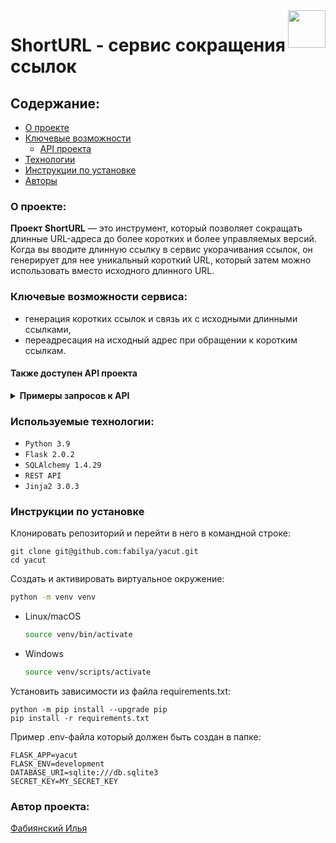 <img src="https://github.com/fabilya/yacut/blob/master/yacut/static/img/logo.png?raw=true" align="right" height="60" />

# ShortURL - cервис сокращения ссылок

## Содержание:
- [О проекте](#о-проекте)
- [Ключевые возможности](#ключевые-возможности-сервиса)
  - [API проекта](#также-доступен-api-проекта)
- [Технологии](#используемые-технологии)
- [Инструкции по установке](#инструкции-по-установке)
- [Авторы](#автор-проекта)

### О проекте:

<b>Проект ShortURL</b> — это инструмент, который позволяет сокращать длинные URL-адреса до более коротких и более управляемых версий. Когда вы вводите длинную ссылку в сервис укорачивания ссылок, он генерирует для нее уникальный короткий URL, который затем можно использовать вместо исходного длинного URL.

### Ключевые возможности сервиса:

- генерация коротких ссылок и связь их с исходными длинными ссылками,
- переадресация на исходный адрес при обращении к коротким ссылкам.

#### Также доступен API проекта

<details><summary><b>Примеры запросов к API</b></summary>

- Генерация короткой ссылки: 
    ```SQL
  POST /api/id/
    {
      'url': 'string',
      'custom_id': 'string'
    }
    ```

- Получение оригинальной ссылки по указанному короткому идентификатору:
    ```SQL
    GET /api/id/{short_id}/
    ```
</details>


### Используемые технологии:

- `Python 3.9`
- `Flask 2.0.2`
- `SQLAlchemy 1.4.29`
- `REST API`
- `Jinja2 3.0.3`



### Инструкции по установке

Клонировать репозиторий и перейти в него в командной строке:

```GitBash
git clone git@github.com:fabilya/yacut.git
cd yacut
```

Cоздать и активировать виртуальное окружение:

```Bash
python -m venv venv
```

* Linux/macOS

    ```Bash
    source venv/bin/activate
    ```

* Windows

    ```Bash
    source venv/scripts/activate
    ```

Установить зависимости из файла requirements.txt:

```
python -m pip install --upgrade pip
pip install -r requirements.txt
```

Пример .env-файла который должен быть создан в папке:
```dotenv
FLASK_APP=yacut
FLASK_ENV=development
DATABASE_URI=sqlite:///db.sqlite3
SECRET_KEY=MY_SECRET_KEY
```


### Автор проекта:
[Фабиянский Илья](https://github.com/fabilya)
